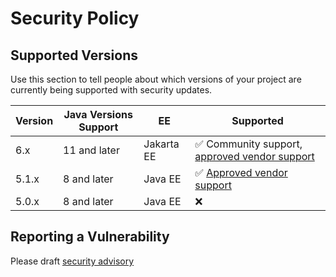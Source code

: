 # Security Policy

## Supported Versions

Use this section to tell people about which versions of your project are
currently being supported with security updates.

| Version | Java Versions Support | EE         | Supported                                                                                                                                  |
|---------|-----------------------|------------|--------------------------------------------------------------------------------------------------------------------------------------------|
| 6.x     | 11 and later          | Jakarta EE | :white_check_mark: Community support, [approved vendor support](https://github.com/OpenIdentityPlatform/.github/wiki/Approved-Vendor-List) |
| 5.1.x   | 8 and later           | Java EE    | :white_check_mark: [Approved vendor support](https://github.com/OpenIdentityPlatform/.github/wiki/Approved-Vendor-List)                    |
| 5.0.x   | 8 and later           | Java EE    | :x:                                                                                                                                        |

## Reporting a Vulnerability

Please draft [security advisory](https://github.com/OpenIdentityPlatform/OpenIG/security/advisories/new)
